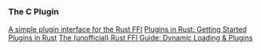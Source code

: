 ##
### The C Plugin
[A simple plugin interface for the Rust FFI](http://kmdouglass.github.io/posts/a-simple-plugin-interface-for-the-rust-ffi/)
[Plugins in Rust: Getting Started](https://nullderef.com/blog/plugin-start/#_abi_unstability_its_much_worse_than_it_seems)
[Plugins in Rust](https://adventures.michaelfbryan.com/posts/plugins-in-rust/)
[The (unofficial) Rust FFI Guide: Dynamic Loading & Plugins](https://michael-f-bryan.github.io/rust-ffi-guide/dynamic_loading.html)
